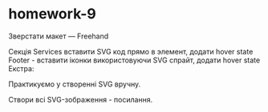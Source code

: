 # homework-9
Зверстати макет — Freehand

Секція Services вставити SVG код прямо в элемент, додати hover state
Footer - вставити іконки використовуючи SVG спрайт, додати hover state
Екстра:

Практикуємо у створенні SVG вручну. 

Створи всі SVG-зображення - посилання.
